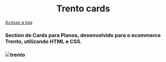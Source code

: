 <h1 align="center"> Trento cards</h1>
<a style="text-align: center;" href="https://www.usetrento.com.br/planos">Acesse a loja</a>
<h3> Section de Cards para Planos, desenvolvido para o ecommerce Trento, utilizando HTML e CSS. <h3>

![trento](https://user-images.githubusercontent.com/69046512/133527896-730de31b-79c7-48f5-b0f9-1150ee7f95d5.png)



